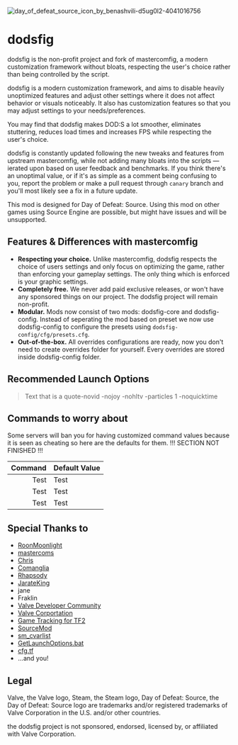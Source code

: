 ![day_of_defeat_source_icon_by_benashvili-d5ug0l2-4041016756](https://github.com/DepriFromEarth/dodsfig/assets/107975725/77ccb0ee-1de2-4677-b246-87ea38b45b55)

# dodsfig
dodsfig is the non-profit project and fork of mastercomfig, a modern customization framework without bloats, respecting the user's choice rather than being controlled by the script.

dodsfig is a modern customization framework, and aims to disable heavily unoptimized features and adjust other settings where it does not affect behavior or visuals noticeably. It also has customization features so that you may adjust settings to your needs/preferences.

You may find that dodsfig makes DOD:S a lot smoother, eliminates stuttering, reduces load times and increases FPS while respecting the user's choice.

dodsfig is constantly updated following the new tweaks and features from upstream mastercomfig, while not adding many bloats into the scripts — ierated upon based on user feedback and benchmarks. If you think there's an unoptimal value, or if it's as simple as a comment being confusing to you, report the problem or make a pull request through `canary` branch and you'll most likely see a fix in a future update.

This mod is designed for Day of Defeat: Source. Using this mod on other games using Source Engine are possible, but might have issues and will be unsupported.

## Features & Differences with mastercomfig
* **Respecting your choice.** Unlike mastercomfig, dodsfig respects the choice of users settings and only focus on optimizing the game, rather than enforcing your gameplay settings. The only thing which is enforced is your graphic settings.
* **Completely free.** We never add paid exclusive releases, or won't have any sponsored things on our project. The dodsfig project will remain non-profit.
* **Modular.** Mods now consist of two mods: dodsfig-core and dodsfig-config. Instead of seperating the mod based on preset we now use dodsfig-config to configure the presets using `dodsfig-config/cfg/presets.cfg`.
* **Out-of-the-box.** All overrides configurations are ready, now you don't need to create overrides folder for yourself. Every overrides are stored inside dodsfig-config folder.

## Recommended Launch Options
> Text that is a quote-novid -nojoy -nohltv -particles 1 -noquicktime

## Commands to worry about

Some servers will ban you for having customized command values because it is seen as cheating so here are the defaults for them. !!! SECTION NOT FINISHED !!!

| Command | Default Value |
|-----:|-----------|
|     Test| Test|
|     Test| Test    |
|     Test| Test        |

## Special Thanks to
* [RoonMoonlight](https://github.com/RoonMoonlight)
* [mastercoms](https://github.com/mastercoms)
* [Chris](https://chrisdown.name/tf2/)
* [Comanglia](https://www.teamfortress.tv/25328/comanglias-config-fps-guide)
* [Rhapsody](https://rhapsodysl.github.io/perfconfig/)
* [JarateKing](https://github.com/JarateKing)
* jane
* Fraklin
* [Valve Developer Community](https://developer.valvesoftware.com/wiki/Main_Page)
* [Valve Corportation](https://www.valvesoftware.com/en/)
* [Game Tracking for TF2](https://github.com/SteamDatabase/GameTracking-TF2)
* [SourceMod](https://www.sourcemod.net/credits.php)
* [sm_cvarlist](https://forums.alliedmods.net/showthread.php?p=1298262)
* [GetLaunchOptions.bat](https://pastebin.com/bhQrywES)
* [cfg.tf](https://github.com/mkrl/cfgtf)
* ...and you!

## Legal
Valve, the Valve logo, Steam, the Steam logo, Day of Defeat: Source, the Day of Defeat: Source logo are trademarks and/or registered trademarks of Valve Corporation in the U.S. and/or other countries.

the dodsfig project is not sponsored, endorsed, licensed by, or affiliated with Valve Corporation.
